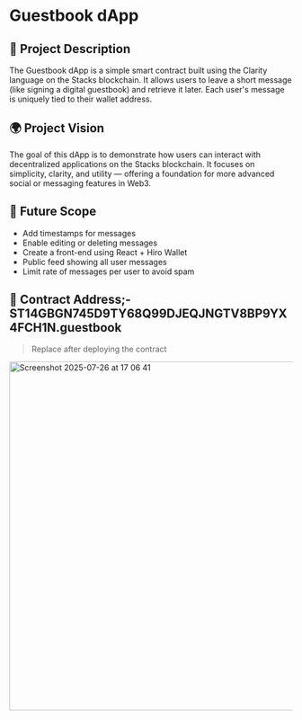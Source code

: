 # Guestbook dApp

## 📌 Project Description

The Guestbook dApp is a simple smart contract built using the Clarity language on the Stacks blockchain. It allows users to leave a short message (like signing a digital guestbook) and retrieve it later. Each user's message is uniquely tied to their wallet address.

## 🌍 Project Vision

The goal of this dApp is to demonstrate how users can interact with decentralized applications on the Stacks blockchain. It focuses on simplicity, clarity, and utility — offering a foundation for more advanced social or messaging features in Web3.

## 🚀 Future Scope

- Add timestamps for messages  
- Enable editing or deleting messages  
- Create a front-end using React + Hiro Wallet  
- Public feed showing all user messages  
- Limit rate of messages per user to avoid spam

## 📝 Contract Address;-ST14GBGN745D9TY68Q99DJEQJNGTV8BP9YX4FCH1N.guestbook

> Replace after deploying the contract
<img width="1278" height="621" alt="Screenshot 2025-07-26 at 17 06 41" src="https://github.com/user-attachments/assets/3830b40c-3d20-4b5a-b5b1-c6c073a00fde" />

